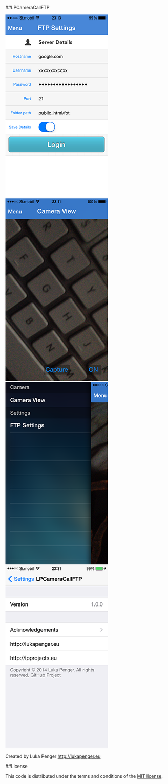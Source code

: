 ##LPCameraCallFTP

![ScreenShots](ScreenShots/img1.png)
![ScreenShots](ScreenShots/img2.png)
![ScreenShots](ScreenShots/img3.png)
![ScreenShots](ScreenShots/img4.png)

Created by Luka Penger
http://lukapenger.eu

##License

This code is distributed under the terms and conditions of the [MIT license](https://github.com/luka1995/LPCameraCallFTP/blob/master/LICENSE).
